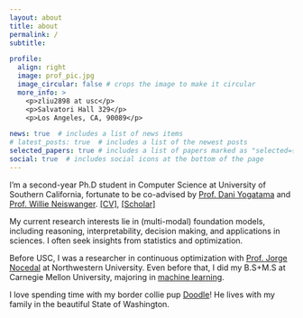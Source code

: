```yaml
---
layout: about
title: about
permalink: /
subtitle:

profile:
  align: right
  image: prof_pic.jpg
  image_circular: false # crops the image to make it circular
  more_info: >
    <p>zliu2898 at usc</p>
    <p>Salvatori Hall 329</p>
    <p>Los Angeles, CA, 90089</p>

news: true  # includes a list of news items
# latest_posts: true  # includes a list of the newest posts
selected_papers: true # includes a list of papers marked as "selected={true}"
social: true  # includes social icons at the bottom of the page
---
```


I’m a second-year Ph.D student in Computer Science at University of Southern California, fortunate to be co-advised by [Prof. Dani Yogatama](https://dyogatama.github.io/) and [Prof. Willie Neiswanger](https://willieneis.github.io/). [[CV]](ollie-collie.github.io/assets/pdf/oliu_cv.pdf), [[Scholar]](https://scholar.google.com/citations?user=4rriqlQAAAAJ&hl=en)

My current research interests lie in (multi-modal) foundation models, including reasoning, interpretability, decision making, and applications in sciences. I often seek insights from statistics and optimization.

Before USC, I was a researcher in continuous optimization with [Prof. Jorge Nocedal](https://jnocedal.github.io/) at Northwestern University. Even before that, I did my B.S+M.S at Carnegie Mellon University, majoring in [machine learning](https://www.ml.cmu.edu/academics/machine-learning-masters-curriculum.html).

I love spending time with my border collie pup [Doodle](https://www.instagram.com/doodleisnotadoodle/)! He lives with my family in the beautiful State of Washington. 